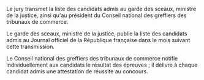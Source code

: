 Le jury transmet la liste des candidats admis au garde des sceaux, ministre de la justice, ainsi qu'au président du Conseil national des greffiers des tribunaux de commerce.


Le garde des sceaux, ministre de la justice, publie la liste des candidats admis au Journal officiel de la République française dans le mois suivant cette transmission.


Le Conseil national des greffiers des tribunaux de commerce notifie individuellement aux candidats le résultat des épreuves ; il délivre à chaque candidat admis une attestation de réussite au concours.

